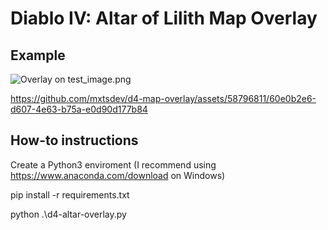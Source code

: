 # Diablo IV: Altar of Lilith Map Overlay

## Example

![Overlay on test_image.png](https://github.com/mxtsdev/d4-map-overlay/assets/58796811/3c05fe1e-c586-42ad-8219-e023de74209e)

https://github.com/mxtsdev/d4-map-overlay/assets/58796811/60e0b2e6-d607-4e63-b75a-e0d90d177b84



## How-to instructions

Create a Python3 enviroment (I recommend using https://www.anaconda.com/download on Windows)

pip install -r requirements.txt

python .\d4-altar-overlay.py
